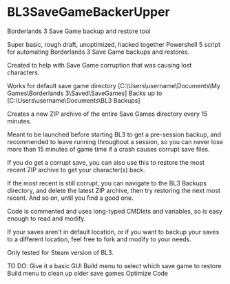 # BL3SaveGameBackerUpper
Borderlands 3 Save Game backup and restore tool

Super basic, rough draft, unoptimized, hacked together Powershell 5 script for automating Borderlands 3 Save Game backups and restores. 

Created to help with Save Game corruption that was causing lost characters. 

Works for default save game directory [C:\Users\username\Documents\My Games\Borderlands 3\Saved\SaveGames] 
Backs up to [C:\Users\username\Documents\BL3 Backups]

Creates a new ZIP archive of the entire Save Games directory every 15 minutes. 

Meant to be launched before starting BL3 to get a pre-session backup, and recommended to leave running throughout a session, 
so you can never lose more than 15 minutes of game time if a crash causes corrupt save files. 

If you do get a corrupt save, you can also use this to restore the most recent ZIP archive to get your character(s) back. 

If the most recent is still corrupt, you can navigate to the BL3 Backups directory, and delete the latest ZIP archive, 
then try restoring the next most recent. And so on, until you find a good one. 



Code is commented and uses long-typed CMDlets and variables, so is easy enough to read and modify.

If your saves aren't in default location, or if you want to backup your saves to a different location, 
feel free to fork and modify to your needs.



Only tested for Steam version of BL3.


TO DO:
Give it a basic GUI
Build menu to select which save game to restore
Build menu to clean up older save games
Optimize Code

